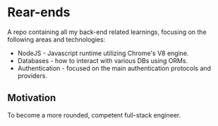 # Rear-ends 

A repo containing all my back-end related learnings, focusing on the following areas and technologies:

- NodeJS - Javascript runtime utilizing Chrome's V8 engine.
- Databases - how to interact with various DBs using ORMs.
- Authentication - focused on the main authentication protocols and providers.

## Motivation

To become a more rounded, competent full-stack engineer.